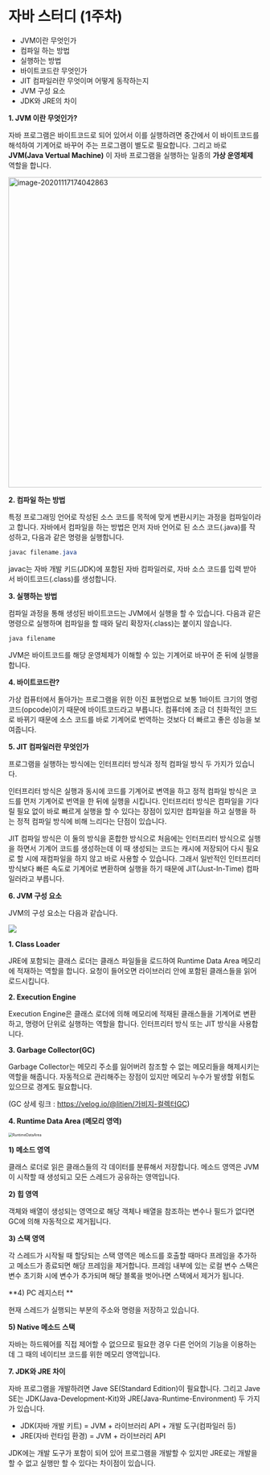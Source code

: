 # 자바 스터디 (1주차)



- JVM이란 무엇인가
- 컴파일 하는 방법
- 실행하는 방법
- 바이트코드란 무엇인가
- JIT 컴파일러란 무엇이며 어떻게 동작하는지
- JVM 구성 요소
- JDK와 JRE의 차이



**1. JVM 이란 무엇인가?**

자바 프로그램은 바이트코드로 되어 있어서 이를 실행하려면 중간에서 이 바이트코드를 해석하여 기계어로 바꾸어 주는 프로그램이 별도로 필요합니다. 그리고 바로 **JVM(Java Vertual Machine)** 이 자바 프로그램을 실행하는 일종의 **가상 운영체제** 역할을 합니다. 

<img width="616" alt="image-20201117174042863" src="https://user-images.githubusercontent.com/57752068/105805166-cc516280-5fe4-11eb-852b-3371cfbc0c95.png">



**2. 컴파일 하는 방법**

특정 프로그래밍 언어로 작성된 소스 코드를 목적에 맞게 변환시키는 과정을 컴파일이라고 합니다. 자바에서 컴파일을 하는 방법은 먼저 자바 언어로 된 소스 코드(.java)를 작성하고, 다음과 같은 명령을 실행합니다.

```java
javac filename.java
```

 javac는 자바 개발 키드(JDK)에 포함된 자바 컴파일러로, 자바 소스 코드를 입력 받아서 바이트코드(.class)를 생성합니다.



**3. 실행하는 방법**

컴파일 과정을 통해 생성된 바이트코드는 JVM에서 실행을 할 수 있습니다. 다음과 같은 명령으로 실행하며 컴파일을 할 때와 달리 확장자(.class)는 붙이지 않습니다.

```java
java filename
```

JVM은 바이트코드를 해당 운영체제가 이해할 수 있는 기계어로 바꾸어 준 뒤에 실행을 합니다.



**4. 바이트코드란?**

가상 컴퓨터에서 돌아가는 프로그램을 위한 이진 표현법으로 보통 1바이트 크기의 명렁 코드(opcode)이기 때문에 바이트코드라고 부릅니다. 컴퓨터에 조금 더 친화적인 코드로 바뀌기 때문에 소스 코드를 바로 기계어로 번역하는 것보다 더 빠르고 좋은 성능을 보여줍니다. 

**5. JIT 컴파일러란 무엇인가**

프로그램을 실행하는 방식에는 인터프리터 방식과 정적 컴파일 방식 두 가지가 있습니다.

인터프리터 방식은 실행과 동시에 코드를 기계어로 변역을 하고 정적 컴파일 방식은 코드를 먼저 기계어로 번역을 한 뒤에 실행을 시킵니다. 인터프리터 방식은 컴파일을 기다릴 필요 없이 바로 빠르게 실행을 할 수 있다는 장점이 있지만 컴파일을 하고 실행을 하는 정적 컴파일 방식에 비해 느리다는 단점이 있습니다. 

JIT 컴파일 방식은 이 둘의 방식을 혼합한 방식으로 처음에는 인터프리터 방식으로 실행을 하면서 기계어 코드를 생성하는데 이 때 생성되는 코드는 캐시에 저장되어 다시 필요로 할 시에 재컴파일을 하지 않고 바로 사용할 수 있습니다. 그래서 일반적인 인터프리터 방식보다 빠른 속도로 기계어로 변환하며 실행을 하기 때문에  JIT(Just-In-Time) 컴파일러라고 부릅니다.



**6. JVM 구성 요소**

JVM의 구성 요소는 다음과 같습니다.

![](/Users/sungblee/Documents/JavaStudy.jpeg/JVM.jpeg.001.jpeg)

**1. Class Loader**

JRE에 포함되는 클래스 로더는 클래스 파일들을 로드하여 Runtime Data Area 메모리에 적재하는 역할을 합니다. 요청이 들어오면 라이브러리 안에 포함된 클래스들을 읽어 로드시킵니다.

**2. Execution Engine**

Execution Engine은 클래스 로더에 의해 메모리에 적재된 클래스들을 기계어로 변환하고, 명령어 단위로 실행하는 역할을 합니다. 인터프리터 방식 또는 JIT 방식을 사용합니다.

**3. Garbage Collector(GC)**

Garbage Collector는 메모리 주소를 잃어버려 참조할 수 없는 메모리들을 해제시키는 역할을 해줍니다. 자동적으로 관리해주는 장점이 있지만 메모리 누수가 발생할 위험도 있으므로 경계도 필요합니다.

(GC 상세 링크 : https://velog.io/@litien/가비지-컬렉터GC)

**4. Runtime Data Area (메모리 영역)**

<img src="/Users/sungblee/TIL/typora-user-images/RuntimeDataArea.png" alt="RuntimeDataArea" style="zoom:50%;" />

**1) 메소드 영역**

클래스 로더로 읽은 클래스들의 각 데이터를 분류해서 저장합니다. 메소드 영역은 JVM이 시작할 때 생성되고 모든 스레드가 공유하는 영역입니다.

**2) 힙 영역**

객체와 배열이 생성되는 영역으로 해당 객체나 배열을 참조하는 변수나 필드가 없다면 GC에 의해 자동적으로 제거됩니다.

**3) 스택 영역**

각 스레드가 시작될 때 할당되는 스택 영역은 메소드를 호출할 때마다 프레임을 추가하고 메소드가 종료되면 해당 프레임을 제거합니다. 프레임 내부에 있는 로컬 변수 스택은 변수 초기화 시에 변수가 추가되며 해당 블록을 벗어나면 스택에서 제거가 됩니다.

**4) PC 레지스터 **

현재 스레드가 실행되는 부분의 주소와 명령을 저장하고 있습니다.

**5) Native 메소드 스택**

자바는 하드웨어를 직접 제어할 수 없으므로 필요한 경우 다른 언어의 기능을 이용하는데 그 때의 네이티브 코드를 위한 메모리 영역입니다.



**7. JDK와 JRE 차이**

자바 프로그램을 개발하려면 Jave SE(Standard Edition)이 필요합니다. 그리고 Jave SE는 JDK(Java-Development-Kit)와 JRE(Java-Runtime-Environment) 두 가지가 있습니다.

- JDK(자바 개발 키트) = JVM + 라이브러리 API + 개발 도구(컴파일러 등)
- JRE(자바 런타임 환경) = JVM + 라이브러리 API

JDK에는 개발 도구가 포함이 되어 있어 프로그램을 개발할 수 있지만 JRE로는 개발을 할 수 없고 실행만 할 수 있다는 차이점이 있습니다.
